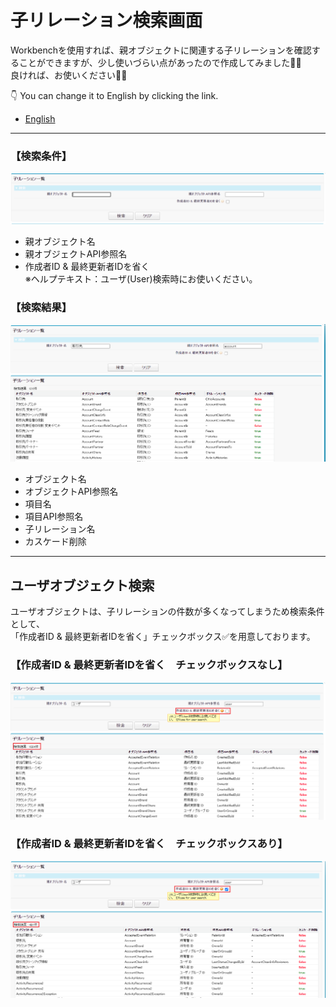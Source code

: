 # **子リレーション検索画面**
Workbenchを使用すれば、親オブジェクトに関連する子リレーションを確認することができますが、少し使いづらい点があったので作成してみました🔨🔧  
良ければ、お使いください💁‍♂️  
  
👇 You can change it to English by clicking the link.  
- [English](./README-en.md)

***
### 【検索条件】
![検索画面](/READMEimages/image01.png)
- 親オブジェクト名
- 親オブジェクトAPI参照名
- 作成者ID & 最終更新者IDを省く  
※ヘルプテキスト：ユーザ(User)検索時にお使いください。

### 【検索結果】
![検索結果](/READMEimages/image02.png)
- オブジェクト名
- オブジェクトAPI参照名
- 項目名
- 項目API参照名
- 子リレーション名
- カスケード削除
  
***
## ユーザオブジェクト検索
ユーザオブジェクトは、子リレーションの件数が多くなってしまうため検索条件として、  
「作成者ID & 最終更新者IDを省く」チェックボックス✅を用意しております。
### 【作成者ID & 最終更新者IDを省く　チェックボックスなし】
![ユーザオブジェクト検索条件なし](/READMEimages/image03.png)
### 【作成者ID & 最終更新者IDを省く　チェックボックスあり】
![ユーザオブジェクト検索条件あり](/READMEimages/image04.png)